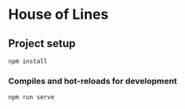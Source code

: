 # House of Lines

## Project setup
```
npm install
```

### Compiles and hot-reloads for development
```
npm run serve
```